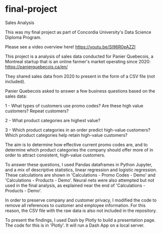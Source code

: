 # final-project
Sales Analysis

This was my final project as part of Concordia University's Data Science Diploma Program.

Please see a video overview here! https://youtu.be/Sl96R0eAZZI

This project is a analysis of sales data conducted for Panier Quebecois, a Montreal startup that is an online farmer's market operating since 2020: https://panierquebecois.ca/en/

They shared sales data from 2020 to present in the form of a CSV file (not included). 

Panier Quebecois asked to answer a few business questions based on the sales data:

1 - What types of customers use promo codes? Are these high value customers? Repeat customers?

2 - What product categories are highest value?

3 - Which product categories in an order predict high-value customers? Which product categories help retain high-value customers?

The aim is to determine how effective current promo codes are, and to determine which product categories the company should offer more of in order to attract consistent, high-value customers.

To answer these questions, I used Pandas dataframes in Python Jupyter, and a mix of descriptive statistics, linear regression and logistic regression. 
These calculations are shown in 'Calculations - Promo Codes - Demo' and 'Calculations - Products - Demo'.
Neural nets were also attempted but not used in the final analysis, as explained near the end of 'Calculations - Products - Demo'.

In order to preserve company and customer privacy, I modified the code to remove all references to customer and employee information. For this reason, the CSV file with the raw data is also not included in the repository.

To present the findings, I used Dash by Plotly to build a presentation page. The code for this is in 'Plotly'. It will run a Dash App on a local server.
